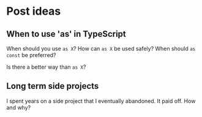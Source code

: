 # Post ideas

## When to use 'as' in TypeScript

When should you use `as X`? How can `as X` be used safely? When should `as const` be preferred?

Is there a better way than `as X`?


## Long term side projects

I spent years on a side project that I eventually abandoned. It paid off. How and why?



